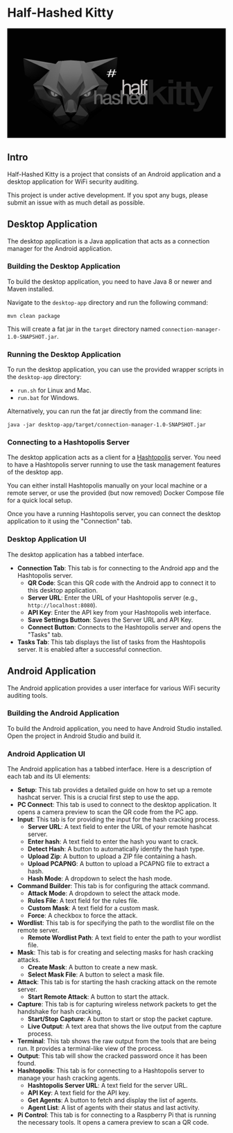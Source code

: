 # Half-Hashed Kitty

![Alt text](app/src/main/res/drawable/half_hashed_kitty_banner.png?raw=true "Half-Hashed Kitty")

## Intro

Half-Hashed Kitty is a project that consists of an Android application and a desktop application for WiFi security auditing.

This project is under active development. If you spot any bugs, please submit an issue with as much detail as possible.

## Desktop Application

The desktop application is a Java application that acts as a connection manager for the Android application.

### Building the Desktop Application

To build the desktop application, you need to have Java 8 or newer and Maven installed.

Navigate to the `desktop-app` directory and run the following command:
```
mvn clean package
```
This will create a fat jar in the `target` directory named `connection-manager-1.0-SNAPSHOT.jar`.

### Running the Desktop Application

To run the desktop application, you can use the provided wrapper scripts in the `desktop-app` directory:
-   `run.sh` for Linux and Mac.
-   `run.bat` for Windows.

Alternatively, you can run the fat jar directly from the command line:
```
java -jar desktop-app/target/connection-manager-1.0-SNAPSHOT.jar
```

### Connecting to a Hashtopolis Server

The desktop application acts as a client for a [Hashtopolis](https://hashtopolis.org/) server. You need to have a Hashtopolis server running to use the task management features of the desktop app.

You can either install Hashtopolis manually on your local machine or a remote server, or use the provided (but now removed) Docker Compose file for a quick local setup.

Once you have a running Hashtopolis server, you can connect the desktop application to it using the "Connection" tab.

### Desktop Application UI

The desktop application has a tabbed interface.

-   **Connection Tab**: This tab is for connecting to the Android app and the Hashtopolis server.
    -   **QR Code**: Scan this QR code with the Android app to connect it to this desktop application.
    -   **Server URL**: Enter the URL of your Hashtopolis server (e.g., `http://localhost:8080`).
    -   **API Key**: Enter the API key from your Hashtopolis web interface.
    -   **Save Settings Button**: Saves the Server URL and API Key.
    -   **Connect Button**: Connects to the Hashtopolis server and opens the "Tasks" tab.
-   **Tasks Tab**: This tab displays the list of tasks from the Hashtopolis server. It is enabled after a successful connection.

## Android Application

The Android application provides a user interface for various WiFi security auditing tools.

### Building the Android Application

To build the Android application, you need to have Android Studio installed. Open the project in Android Studio and build it.

### Android Application UI

The Android application has a tabbed interface. Here is a description of each tab and its UI elements:

-   **Setup**: This tab provides a detailed guide on how to set up a remote hashcat server. This is a crucial first step to use the app.
-   **PC Connect**: This tab is used to connect to the desktop application. It opens a camera preview to scan the QR code from the PC app.
-   **Input**: This tab is for providing the input for the hash cracking process.
    -   **Server URL**: A text field to enter the URL of your remote hashcat server.
    -   **Enter hash**: A text field to enter the hash you want to crack.
    -   **Detect Hash**: A button to automatically identify the hash type.
    -   **Upload Zip**: A button to upload a ZIP file containing a hash.
    -   **Upload PCAPNG**: A button to upload a PCAPNG file to extract a hash.
    -   **Hash Mode**: A dropdown to select the hash mode.
-   **Command Builder**: This tab is for configuring the attack command.
    -   **Attack Mode**: A dropdown to select the attack mode.
    -   **Rules File**: A text field for the rules file.
    -   **Custom Mask**: A text field for a custom mask.
    -   **Force**: A checkbox to force the attack.
-   **Wordlist**: This tab is for specifying the path to the wordlist file on the remote server.
    -   **Remote Wordlist Path**: A text field to enter the path to your wordlist file.
-   **Mask**: This tab is for creating and selecting masks for hash cracking attacks.
    -   **Create Mask**: A button to create a new mask.
    -   **Select Mask File**: A button to select a mask file.
-   **Attack**: This tab is for starting the hash cracking attack on the remote server.
    -   **Start Remote Attack**: A button to start the attack.
-   **Capture**: This tab is for capturing wireless network packets to get the handshake for hash cracking.
    -   **Start/Stop Capture**: A button to start or stop the packet capture.
    -   **Live Output**: A text area that shows the live output from the capture process.
-   **Terminal**: This tab shows the raw output from the tools that are being run. It provides a terminal-like view of the process.
-   **Output**: This tab will show the cracked password once it has been found.
-   **Hashtopolis**: This tab is for connecting to a Hashtopolis server to manage your hash cracking agents.
    -   **Hashtopolis Server URL**: A text field for the server URL.
    -   **API Key**: A text field for the API key.
    -   **Get Agents**: A button to fetch and display the list of agents.
    -   **Agent List**: A list of agents with their status and last activity.
-   **Pi Control**: This tab is for connecting to a Raspberry Pi that is running the necessary tools. It opens a camera preview to scan a QR code.
